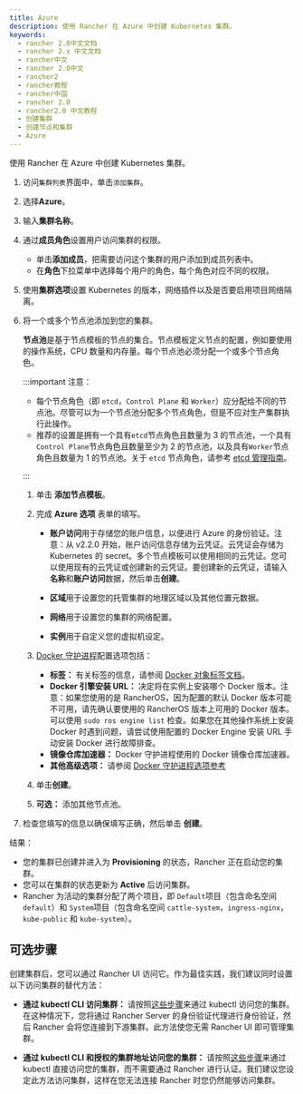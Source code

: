 ```yaml
---
title: Azure
description: 使用 Rancher 在 Azure 中创建 Kubernetes 集群。
keywords:
  - rancher 2.0中文文档
  - rancher 2.x 中文文档
  - rancher中文
  - rancher 2.0中文
  - rancher2
  - rancher教程
  - rancher中国
  - rancher 2.0
  - rancher2.0 中文教程
  - 创建集群
  - 创建节点和集群
  - Azure
---
```


使用 Rancher 在 Azure 中创建 Kubernetes 集群。

1.  访问`集群列表`界面中，单击`添加集群`。

2.  选择**Azure**。

3.  输入**集群名称**。

4.  通过**成员角色**设置用户访问集群的权限。

    - 单击**添加成员**，把需要访问这个集群的用户添加到成员列表中。
    - 在**角色**下拉菜单中选择每个用户的角色，每个角色对应不同的权限。

5.  使用**集群选项**设置 Kubernetes 的版本，网络插件以及是否要启用项目网络隔离。

6.  将一个或多个节点池添加到您的集群。

    **节点池**是基于节点模板的节点的集合。节点模板定义节点的配置，例如要使用的操作系统，CPU 数量和内存量。每个节点池必须分配一个或多个节点角色。

    :::important 注意：

    - 每个节点角色（即 `etcd`，`Control Plane` 和 `Worker`）应分配给不同的节点池。尽管可以为一个节点池分配多个节点角色，但是不应对生产集群执行此操作。
    - 推荐的设置是拥有一个具有`etcd`节点角色且数量为 3 的节点池，一个具有`Control Plane`节点角色且数量至少为 2 的节点池，以及具有`Worker`节点角色且数量为 1 的节点池。关于 `etcd` 节点角色，请参考 [etcd 管理指南](https://etcd.io/#optimal-cluster-size)。

    :::

    1. 单击 **添加节点模板**。

    2. 完成 **Azure 选项** 表单的填写。

       - **账户访问**用于存储您的账户信息，以便进行 Azure 的身份验证。注意：从 v2.2.0 开始，账户访问信息存储为云凭证。云凭证会存储为 Kubernetes 的 secret。多个节点模板可以使用相同的云凭证。您可以使用现有的云凭证或创建新的云凭证。要创建新的云凭证，请输入**名称**和**账户访问**数据，然后单击**创建**。

       - **区域**用于设置您的托管集群的地理区域以及其他位置元数据。

       - **网络**用于设置您的集群的网络配置。

       - **实例**用于自定义您的虚拟机设定。

    3. [Docker 守护进程](https://docs.docker.com/engine/docker-overview/#the-docker-daemon)配置选项包括：

       - **标签：** 有关标签的信息，请参阅 [Docker 对象标签文档](https://docs.docker.com/config/labels-custom-metadata/)。
       - **Docker 引擎安装 URL：** 决定将在实例上安装哪个 Docker 版本。注意：如果您使用的是 RancherOS，因为配置的默认 Docker 版本可能不可用，请先确认要使用的 RancherOS 版本上可用的 Docker 版本。可以使用 `sudo ros engine list` 检查。如果您在其他操作系统上安装 Docker 时遇到问题，请尝试使用配置的 Docker Engine 安装 URL 手动安装 Docker 进行故障排查。
       - **镜像仓库加速器：** Docker 守护进程使用的 Docker 镜像仓库加速器。
       - **其他高级选项：** 请参阅 [Docker 守护进程选项参考](https://docs.docker.com/engine/reference/commandline/dockerd/)

    4. 单击**创建**。

    5. **可选：** 添加其他节点池。

7.  检查您填写的信息以确保填写正确，然后单击 **创建**。

结果：

- 您的集群已创建并进入为 **Provisioning** 的状态，Rancher 正在启动您的集群。
- 您可以在集群的状态更新为 **Active** 后访问集群。
- Rancher 为活动的集群分配了两个项目，即 `Default`项目（包含命名空间 `default`）和 `System`项目（包含命名空间 `cattle-system`，`ingress-nginx`，`kube-public` 和 `kube-system`）。

## 可选步骤

创建集群后，您可以通过 Rancher UI 访问它。作为最佳实践，我们建议同时设置以下访问集群的替代方法：

- **通过 kubectl CLI 访问集群：** 请按照[这些步骤](/docs/rancher2/cluster-admin/cluster-access/kubectl/_index)来通过 kubectl 访问您的集群。在这种情况下，您将通过 Rancher Server 的身份验证代理进行身份验证，然后 Rancher 会将您连接到下游集群。此方法使您无需 Rancher UI 即可管理集群。

- **通过 kubectl CLI 和授权的集群地址访问您的集群：** 请按照[这些步骤](/docs/rancher2/cluster-admin/cluster-access/kubectl/_index)来通过 kubectl 直接访问您的集群，而不需要通过 Rancher 进行认证。我们建议您设定此方法访问集群，这样在您无法连接 Rancher 时您仍然能够访问集群。
